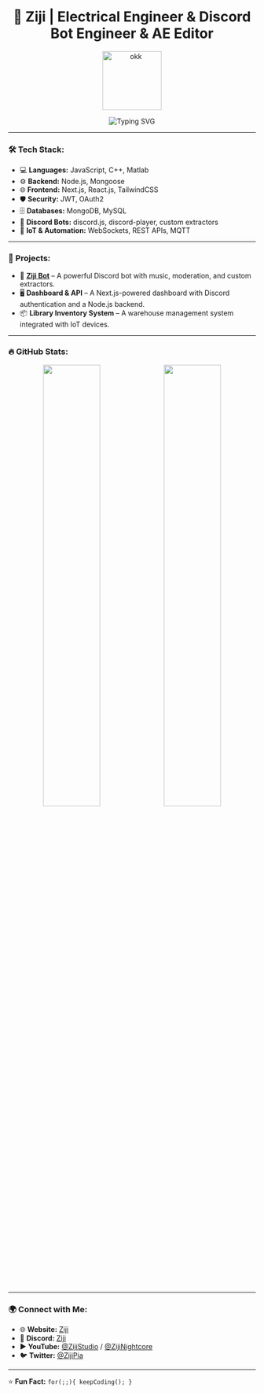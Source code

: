<h1 align="center">🚀 Ziji | Electrical Engineer & Discord Bot Engineer & AE Editor</h1>
<div align="center">
  <img src="./Assets/blink_of_an_eye_42f4ce-ezgif.com-video-to-gif-converter.gif" alt="okk" width="120"/>
</div>
<p align="center">
  <img src="https://readme-typing-svg.demolab.com?font=Fira+Code&weight=600&pause=1000&color=03DAC6&center=true&vCenter=true&repeat=true&width=435&lines=Hello+World!;Welcome+to+my+GitHub!;Coding+the+future..." alt="Typing SVG" />
</p>

---

### 🛠 Tech Stack:
- 💻 **Languages:** JavaScript, C++, Matlab
- ⚙️ **Backend:** Node.js, Mongoose
- 🌐 **Frontend:** Next.js, React.js, TailwindCSS
- 🛡️ **Security:** JWT, OAuth2
- 🗄 **Databases:** MongoDB, MySQL
- 🎵 **Discord Bots:** discord.js, discord-player, custom extractors
- 📡 **IoT & Automation:** WebSockets, REST APIs, MQTT

---

### 🚀 Projects:
- 🎤 **[Ziji Bot](https://github.com/zijipia/Ziji-bot-discord)** – A powerful Discord bot with music, moderation, and custom extractors.
- 🖥 **Dashboard & API** – A Next.js-powered dashboard with Discord authentication and a Node.js backend.
- 📦 **Library Inventory System** – A warehouse management system integrated with IoT devices.

---

### 🔥 GitHub Stats:
<p align="center">
  <img src="https://github-readme-stats.vercel.app/api?username=zijipia&show_icons=true&theme=radical" width="48%" />
  <img src="https://github-readme-streak-stats.herokuapp.com?user=zijipia&theme=radical&hide_border=true" width="48%" />
</p>

---

### 🌍 Connect with Me:
- 🌐 **Website:** [Ziji](https://ziji.vercel.app/)
- 💬 **Discord:** [Ziji](https://discord.gg/5bG56bKk)
- ▶ **YouTube:** [@ZijiStudio](https://www.youtube.com/@ZijiStudio) / [@ZijiNightcore](https://www.youtube.com/@ZijiNightcore)
- 🐦 **Twitter:** [@ZijiPia](https://twitter.com/ZijiNightcore)

---

⭐ **Fun Fact:** `for(;;){ keepCoding(); }`  
